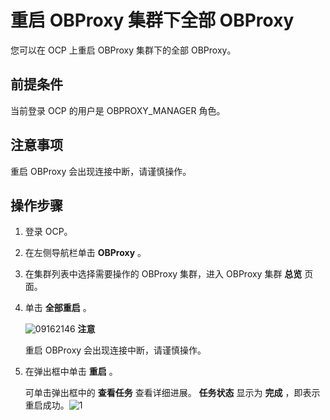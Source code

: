 重启 OBProxy 集群下全部 OBProxy 
=============================================

您可以在 OCP 上重启 OBProxy 集群下的全部 OBProxy。

前提条件 
-------------------------

当前登录 OCP 的用户是 OBPROXY_MANAGER 角色。

注意事项 
-------------------------

重启 OBProxy 会出现连接中断，请谨慎操作。

操作步骤 
-------------------------

1. 登录 OCP。

   

2. 在左侧导航栏单击 **OBProxy** 。

   

3. 在集群列表中选择需要操作的 OBProxy 集群，进入 OBProxy 集群 **总览** 页面。

   

4. 单击 **全部重启** 。

   ![09162146](https://help-static-aliyun-doc.aliyuncs.com/assets/img/zh-CN/3073922361/p327471.png)
   **注意**

   

   重启 OBProxy 会出现连接中断，请谨慎操作。
   

5. 在弹出框中单击 **重启** 。

   可单击弹出框中的 **查看任务** 查看详细进展。 **任务状态** 显示为 **完成** ，即表示重启成功。![1](https://help-static-aliyun-doc.aliyuncs.com/assets/img/zh-CN/5716081461/p352534.png)
   



